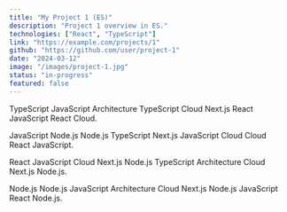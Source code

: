 ```yaml
---
title: "My Project 1 (ES)"
description: "Project 1 overview in ES."
technologies: ["React", "TypeScript"]
link: "https://example.com/projects/1"
github: "https://github.com/user/project-1"
date: "2024-03-12"
image: "/images/project-1.jpg"
status: "in-progress"
featured: false
---
```


TypeScript JavaScript Architecture TypeScript Cloud Next.js React JavaScript React Cloud.

JavaScript Node.js Node.js TypeScript Next.js JavaScript Cloud Cloud React JavaScript.

React JavaScript Cloud Next.js Node.js TypeScript Architecture Cloud Next.js Node.js.

Node.js Node.js JavaScript Architecture Cloud Next.js Node.js JavaScript React Node.js.
